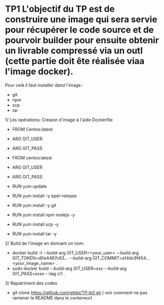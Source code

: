 # TP1 L'objectif du TP est de construire une image qui sera servie pour récupérer le code source et de pourvoir builder pour ensuite obtenir un livrable compressé via un outl (cette partie doit ête réalisée viaa l'image docker). 
Pour celà il faut installer dand l'image :

- git
- npm
- scp
- tar

1/ Les opérations: Créaion d'image à l'aide Dockerfile

* FROM Centos:latest
* ARG GIT_USER
* ARG GIT_PASS
* FROM centos:latest
* ARG GIT_USER
* ARG GIT_PASS

* RUN yum update
* RUN yum install -y epel-release
* RUN yum install -y git

* RUN yum install npm nodejs -y
* RUN yum install scp -y
* RUN yum install tar -y

2/ Build de l'image en donnant un nom:

* docker build -t --build-arg GIT_USER=<your_user> --build-arg GIT_TOKEN=d0e4467c63... --build-arg GIT_COMMIT=a14dc9f454... <your_image_name> .
* sudo docker build --build-arg GIT_USER=xxx --build-arg GIT_PASS=xxxx --tag ci1 .

3/ Rapatriment des codes

* git clone https://github.com/gitdq/TP-tp1.git ( voir comment ne pas ramener le README dans le conteneur)



